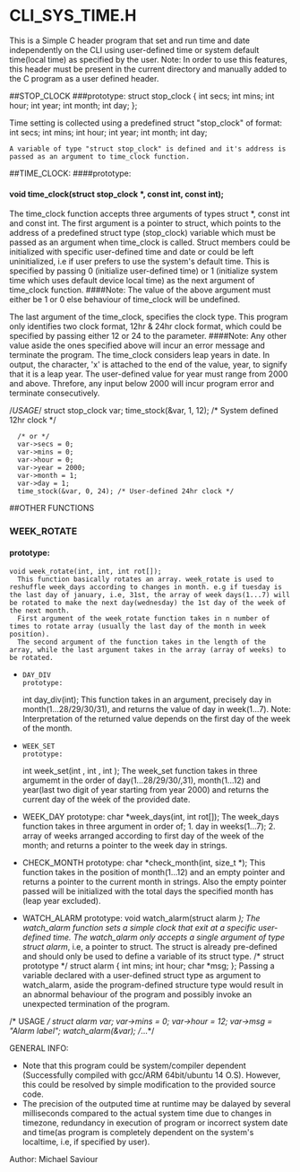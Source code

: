#			CLI_SYS_TIME.H
This is a Simple C header program that set and run time and date independently on the CLI using user-defined time or system default time(local time) as specified by the user.
Note: In order to use this features, this header must be present in the current directory and manually added to the C program as a user defined header.

##STOP_CLOCK
        ###prototype:
	struct stop_clock {
	int secs;
	int mins;
	int hour;
	int year;
	int month;
	int day;
	};

Time setting is collected using a predefined struct "stop_clock" of format:\
        int secs;
	int mins;
	int hour;
      	int year;
	int month;
	int day;

	A variable of type "struct stop_clock" is defined and it's address is passed as an argument to time_clock function.

##TIME_CLOCK:
####prototype:
####     void time_clock(struct stop_clock *, const int, const int);

The time_clock function accepts three arguments of types struct *, const int and  const int.
The first argument is a pointer to struct, which points to the address of a predefined struct type (stop_clock) variable which must be passed as an argument when time_clock is called.
Struct members could be initialized with specific user-defined time and date or could be left uninitialized, i.e if user prefers to use the system's default time. This is specified by passing 0 (initialize user-defined time) or 1 (initialize system time which uses default device local time) as the next argument of time_clock function.
####Note:
	The value of the above argument must either be 1 or 0 else behaviour of time_clock will be undefined.

The last argument of the time_clock, specifies the clock type. This program only identifies two clock format, 12hr & 24hr clock format, which could be specified by passing either 12 or 24 to the parameter.
####Note:
	Any other value aside the ones specified above will incur an error message and terminate the program.
	The time_clock considers leap years in date. In output, the character, 'x' is attached to the end of the value, year, to signify that it is a leap year.
	The user-defined value for year must range from 2000 and above. Threfore, any input below 2000 will incur program error and terminate consecutively.

/*USAGE*/
      struct stop_clock var;
      time_stock(&var, 1, 12); /* System defined 12hr clock */

      /* or */
      var->secs = 0;
      var->mins = 0;
      var->hour = 0;
      var->year = 2000;
      var->month = 1;
      var->day = 1;
      time_stock(&var, 0, 24); /* User-defined 24hr clock */
##OTHER FUNCTIONS

###   WEEK_ROTATE
####  prototype:
	void week_rotate(int, int, int rot[]);
      This function basically rotates an array. week_rotate is used to reshuffle week_days according to changes in month. e.g if tuesday is the last day of january, i.e, 31st, the array of week days(1...7) will be rotated to make the next day(wednesday) the 1st day of the week of the next month.
      First argument of the week_rotate function takes in n number of times to rotate array (usually the last day of the month in week positíon).
      The second argument of the function takes in the length of the array, while the last argument takes in the array (array of weeks) to be rotated.
-     DAY_DIV
      prototype:
	int day_div(int);
      This function takes in an argument, precisely day in month(1...28/29/30/31), and returns the value of day in week(1...7).
      Note: Interpretation of the returned value depends on the first day of the week of the month.

-     WEEK_SET
      prototype:
	int week_set(int , int , int );
     The week_set function takes in three argumemt in the order of day(1...28/29/30/,31), month(1...12) and year(last two digit of year starting from year 2000) and returns the current day of the wéek of the provided date.

-    WEEK_DAY
     prototype:
      char *week_days(int, int rot[]);
     The week_days function takes in three argument in order of; 1. day in weeks(1...7); 2. array of weeks arranged according to first day of the week of the month; and returns a pointer to the  week day in strings.

-    CHECK_MONTH
     prototype:
	char *check_month(int, size_t *);
     This function takes in the position of month(1...12) and an empty pointer and returns a pointer to the current month in strings. Also the empty pointer passed will be initialized with the total days the specified month has (leap year excluded).

-    WATCH_ALARM
     prototype:
       void watch_alarm(struct alarm *);
     The watch_alarm function sets a simple clock that exit at a specific user-defined time. The watch_alarm only accepts a single argument of type struct alarm*, i.e, a pointer to struct. The struct is already pre-defined and should only be used to define a variable of its struct type.
     /* struct prototype */
     struct alarm {
	int mins;
	int hour;
	char *msg;
};
     Passing a variable declared with a user-defined struct type as argument to watch_alarm, aside the program-defined structure type would result in an abnormal behaviour of the program and possibly invoke an unexpected termination of the program.

/* USAGE */
   	 struct alarm var;
	 var->mins = 0;
	 var->hour = 12;
	 var->msg = "Alarm label";
	 watch_alarm(&var);
/*...*/


GENERAL INFO:
-	Note that this program could be system/compiler dependent (Successfully compiled with gcc/ARM 64bit/ubuntu 14 O.S). However, this could be resolved by simple modification to the provided source code.
-	The precision of the outputed time at runtime may be dalayed by several milliseconds compared to the actual system time due to changes in timezone, redundancy in execution of program or incorrect system date and time(as program is completely dependent on the system's localtime, i.e, if specified by user).

Author: Michael Saviour
